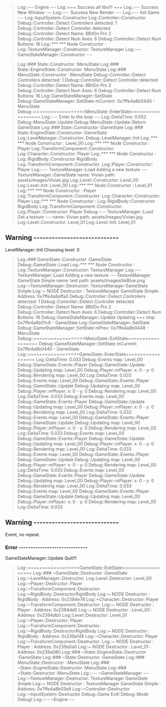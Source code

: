 
> Log::--- Engine ---
> Log::+++ Success all libs!!! +++
> Log::--- Success New Window --- 
> Log::--- Success New Render --- 
> Log::--- Init Game --- 
> Log::InputSystem::Constructor
> Log::Controller::Constructor
Debug::Controller::Detect Controllers detected: 1
Debug::Controller::Detect Controller detected
Debug::Controller::Detect Name: 8BitDo Pro 2
Debug::Controller::Detect Num Axes: 6
Debug::Controller::Detect Num Buttons: 16
> Log::*** *** Node Constructor : 
> Log::TextureManager::Constructor: TextureManager
> Log::--- GameStateManager::Constructor ---

> Log::### State::Constructor :MenuState
> Log::### State::EngineState::Constructor :MenuState
> Log::### MenuState::Constructor : MenuState
Debug::Controller::Detect Controllers detected: 1
Debug::Controller::Detect Controller detected
Debug::Controller::Detect Name: 8BitDo Pro 2
Debug::Controller::Detect Num Axes: 6
Debug::Controller::Detect Num Buttons: 16
> Log::GameStateManager::SetState
Debug::GameStateManager::SetState mCurrent: 0x7ffe4a8b0440 - MenuState
Debug::==================MenuState::EnterState==================
> Log::--- Enter to the loop --- 
> Log::DeltaTime: 0.052
Debug::MenuState::Update
Debug::MenuState::Update::Return GameState
> Log::### State::Constructor :GameState
> Log::### State::EngineState::Constructor :GameState
> Log::LevelManager::Constructor. 
Debug::LevelManager::Init 
> Log::*** *** Node Constructor : Level_00
> Log::*** *** Node Constructor : Player
> Log::TransformComponent::Constructor: 
> Log::Character::Constructor: Player
> Log::*** *** Node Constructor : 
> Log::RigidBody::Constructor RigidBody
> Log::TransformComponent::Constructor: 
> Log::Player::Constructor: Player
> Log::--- TextureManager::Load Adding a new texture --- TextureManager::GameState
	name: Vivian
	path: assets/images/Vivian.jpg
> Log::Level::Constructor: Level_00
> Log::Level::Init: Level_00
> Log::*** *** Node Constructor : Level_01
> Log::*** *** Node Constructor : Player
> Log::TransformComponent::Constructor: 
> Log::Character::Constructor: Player
> Log::*** *** Node Constructor : 
> Log::RigidBody::Constructor RigidBody
> Log::TransformComponent::Constructor: 
> Log::Player::Constructor: Player
Debug::--- TextureManager::Load Get a texture ---
name: Vivian
path: assets/images/Vivian.jpg
> Log::Level::Constructor: Level_01
> Log::Level::Init: Level_01

## Warning ----------------------------
LevelManager::Init Choosing level: 0
> Log::### GameState::Constructor :GameState
Debug::GameState::Load
> Log::*** *** Node Constructor : 
> Log::TextureManager::Constructor: TextureManager
> Log::--- TextureManager::Load Adding a new texture --- TextureManager GameState Simple
	name: test
	path: assets/images/bkBlue.png
> Log::~TextureManager::Destructor: TextureManager GameState Simple
> Log::~ NODE Destructor : TextureManager GameState Simple : Address: 0x7ffe4a8affa0
Debug::Controller::Detect Controllers detected: 1
Debug::Controller::Detect Controller detected
Debug::Controller::Detect Name: 8BitDo Pro 2
Debug::Controller::Detect Num Axes: 6
Debug::Controller::Detect Num Buttons: 16
Debug::GameStateManager::Update Updating +++ tmp: 0x7ffe4a8b01c8 - GameState
> Log::GameStateManager::SetState
Debug::GameStateManager::SetState mPrev: 0x7ffe4a8b0448 - MenuState
Debug::==================MenuState::ExitState==================
Debug::GameStateManager::SetState mCurrent: 0x7ffe4a8b0440 - GameState
> Log::==================GameState::EnterState==================
> Log::DeltaTime: 0.033
Debug::Events map: Level_00
Debug::GameState::Events::Player
Debug::GameState::Update
Debug::Updating map: Level_00
Debug::Player::mPlayer: x: 0 - y: 0
Debug::Rendering map: Level_00
> Log::DeltaTime: 0.033
Debug::Events map: Level_00
Debug::GameState::Events::Player
Debug::GameState::Update
Debug::Updating map: Level_00
Debug::Player::mPlayer: x: 0 - y: 0
Debug::Rendering map: Level_00
> Log::DeltaTime: 0.033
Debug::Events map: Level_00
Debug::GameState::Events::Player
Debug::GameState::Update
Debug::Updating map: Level_00
Debug::Player::mPlayer: x: 0 - y: 0
Debug::Rendering map: Level_00
> Log::DeltaTime: 0.033
Debug::Events map: Level_00
Debug::GameState::Events::Player
Debug::GameState::Update
Debug::Updating map: Level_00
Debug::Player::mPlayer: x: 0 - y: 0
Debug::Rendering map: Level_00
> Log::DeltaTime: 0.033
Debug::Events map: Level_00
Debug::GameState::Events::Player
Debug::GameState::Update
Debug::Updating map: Level_00
Debug::Player::mPlayer: x: 0 - y: 0
Debug::Rendering map: Level_00
> Log::DeltaTime: 0.033
Debug::Events map: Level_00
Debug::GameState::Events::Player
Debug::GameState::Update
Debug::Updating map: Level_00
Debug::Player::mPlayer: x: 0 - y: 0
Debug::Rendering map: Level_00
> Log::DeltaTime: 0.033
Debug::Events map: Level_00
Debug::GameState::Events::Player
Debug::GameState::Update
Debug::Updating map: Level_00
Debug::Player::mPlayer: x: 0 - y: 0
Debug::Rendering map: Level_00
> Log::DeltaTime: 0.033
Debug::Events map: Level_00
Debug::GameState::Events::Player
Debug::GameState::Update
Debug::Updating map: Level_00
Debug::Player::mPlayer: x: 0 - y: 0
Debug::Rendering map: Level_00
> Log::DeltaTime: 0.033

## Warning ----------------------------
Event, no repeat.

### Error -----------------------------
GameStateManager::Update Quit!!!
> Log::==================GameState::ExitState==================
> Log::### ~GameState::Destructor :GameState
> Log::~LevelManager::Destructor. 
> Log::Level::Destructor: Level_00
> Log::~Player::Destructor: Player
> Log::~TransformComponent::Destructor: 
> Log::~RigidBody::DestructorRigidBody
> Log::~ NODE Destructor : RigidBody : Address: 0x2394e78
> Log::~Character::Destructor: Player
> Log::~TransformComponent::Destructor: 
> Log::~ NODE Destructor : Player : Address: 0x2394dd0
> Log::~ NODE Destructor : Level_00 : Address: 0x2394db0
> Log::Level::Destructor: Level_01
> Log::~Player::Destructor: Player
> Log::~TransformComponent::Destructor: 
> Log::~RigidBody::DestructorRigidBody
> Log::~ NODE Destructor : RigidBody : Address: 0x239a148
> Log::~Character::Destructor: Player
> Log::~TransformComponent::Destructor: 
> Log::~ NODE Destructor : Player : Address: 0x239a0a0
> Log::~ NODE Destructor : Level_01 : Address: 0x239a080
> Log::### ~State::EngineState::Destructor :GameState
> Log::### ~State::Destructor :GameState
> Log::### MenuState::Destructor : MenuState
> Log::### ~State::EngineState::Destructor :MenuState
> Log::### ~State::Destructor :MenuState
> Log::--- ~GameStateManager ---
> Log::~TextureManager::Destructor: TextureManager GameState Simple
> Log::~ NODE Destructor : TextureManager GameState Simple : Address: 0x7ffe4a8b03e8
> Log::~Controller::Destructor
> Log::~InputSystem::Destructor
Debug::Game Exit!
Debug::Mode Debug!
> Log::--- ~Engine ---